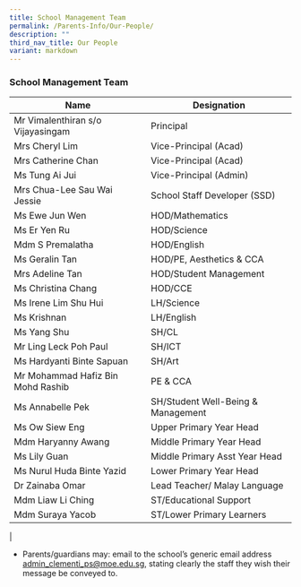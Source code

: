 ```yaml
---
title: School Management Team
permalink: /Parents-Info/Our-People/
description: ""
third_nav_title: Our People
variant: markdown
---
```

### School Management Team

| Name | Designation | 
|---|---|
| Mr Vimalenthiran s/o Vijayasingam | Principal | |
| Mrs Cheryl Lim | Vice-Principal (Acad) |   |
| Mrs Catherine Chan | Vice-Principal (Acad) |   |
| Ms Tung Ai Jui  | Vice-Principal (Admin)  | 
| Mrs Chua-Lee Sau Wai Jessie | School Staff Developer (SSD) |   |
| Ms Ewe Jun Wen | HOD/Mathematics  |   |
| Ms Er Yen Ru | HOD/Science |   |
| Mdm S Premalatha | HOD/English |   |
| Ms Geralin Tan | HOD/PE, Aesthetics & CCA |   |
| Mrs Adeline Tan | HOD/Student Management |   |
| Ms Christina Chang | HOD/CCE |   |
| Ms Irene Lim Shu Hui  | LH/Science  |   |
| Ms Krishnan  | LH/English  |   |
| Ms Yang Shu  | SH/CL  |   |
| Mr Ling Leck Poh Paul | SH/ICT |   |
| Ms Hardyanti Binte Sapuan | SH/Art |   |
| Mr Mohammad Hafiz Bin Mohd Rashib | PE & CCA |   |
| Ms Annabelle Pek | SH/Student Well-Being & Management |   |
| Ms Ow Siew Eng | Upper Primary Year Head |   |
| Mdm Haryanny Awang |Middle Primary Year Head |   |
| Ms Lily Guan | Middle Primary Asst Year Head |   |
| Ms Nurul Huda Binte Yazid | Lower Primary Year Head |   |
| Dr Zainaba Omar | Lead Teacher/ Malay Language  |   |
| Mdm Liaw Li Ching | ST/Educational Support |   |
| Mdm Suraya Yacob | ST/Lower Primary Learners |   |
|

* Parents/guardians may: email to the school’s generic email address [admin_clementi_ps@moe.edu.sg](admin_clementi_ps@moe.edu.sg), stating clearly the staff they wish their message be conveyed to.